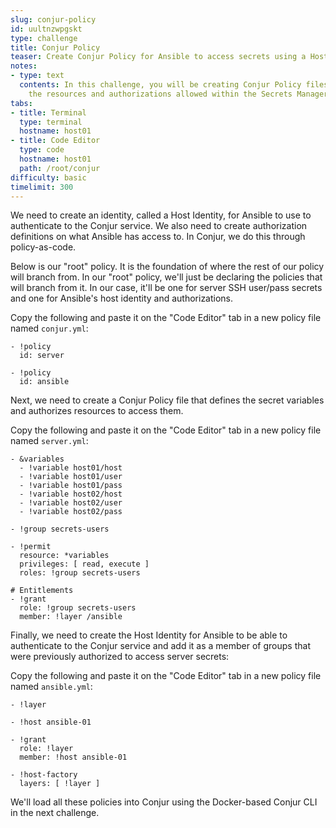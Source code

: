 ```yaml
---
slug: conjur-policy
id: uultnzwpgskt
type: challenge
title: Conjur Policy
teaser: Create Conjur Policy for Ansible to access secrets using a Host Identity.
notes:
- type: text
  contents: In this challenge, you will be creating Conjur Policy files that define
    the resources and authorizations allowed within the Secrets Manager.
tabs:
- title: Terminal
  type: terminal
  hostname: host01
- title: Code Editor
  type: code
  hostname: host01
  path: /root/conjur
difficulty: basic
timelimit: 300
---
```

We need to create an identity, called a Host Identity, for Ansible to use to authenticate to the Conjur service. We also need to create authorization definitions on what Ansible has access to. In Conjur, we do this through policy-as-code.

Below is our "root" policy. It is the foundation of where the rest of our policy will branch from. In our "root" policy, we'll just be declaring the policies that will branch from it. In our case, it'll be one for server SSH user/pass secrets and one for Ansible's host identity and authorizations.

Copy the following and paste it on the "Code Editor" tab in a new policy file named `conjur.yml`:

```text
- !policy
  id: server

- !policy
  id: ansible
```

Next, we need to create a Conjur Policy file that defines the secret variables and authorizes resources to access them.

Copy the following and paste it on the "Code Editor" tab in a new policy file named `server.yml`:

```text
- &variables
  - !variable host01/host
  - !variable host01/user
  - !variable host01/pass
  - !variable host02/host
  - !variable host02/user
  - !variable host02/pass

- !group secrets-users

- !permit
  resource: *variables
  privileges: [ read, execute ]
  roles: !group secrets-users

# Entitlements
- !grant
  role: !group secrets-users
  member: !layer /ansible
```

Finally, we need to create the Host Identity for Ansible to be able to authenticate to the Conjur service and add it as a member of groups that were previously authorized to access server secrets:

Copy the following and paste it on the "Code Editor" tab in a new policy file named `ansible.yml`:

```text
- !layer

- !host ansible-01

- !grant
  role: !layer
  member: !host ansible-01

- !host-factory
  layers: [ !layer ]
```

We'll load all these policies into Conjur using the Docker-based Conjur CLI in the next challenge.
